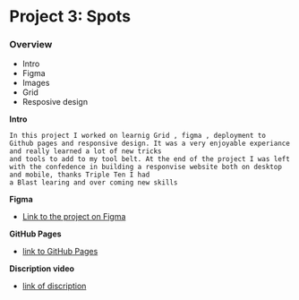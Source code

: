 # Project 3: Spots

### Overview

- Intro
- Figma
- Images
- Grid
- Resposive design

**Intro**

```
In this project I worked on learnig Grid , figma , deployment to Github pages and responsive design. It was a very enjoyable experiance and really learned a lot of new tricks
and tools to add to my tool belt. At the end of the project I was left with the confedence in building a responvise website both on desktop and mobile, thanks Triple Ten I had
a Blast learing and over coming new skills
```

**Figma**

- [Link to the project on Figma](https://www.figma.com/file/BBNm2bC3lj8QQMHlnqRsga/Sprint-3-Project-%E2%80%94-Spots?type=design&node-id=2%3A60&mode=design&t=afgNFybdorZO6cQo-1)

**GitHub Pages**

- [link to GitHub Pages](https://reyesenterprise.github.io/se_project_spots/)

**Discription video**

- [link of discription](https://drive.google.com/file/d/1hx_cIoAKYpdPpzpTFomJTihJMe2za3zq/view?usp=sharing)
